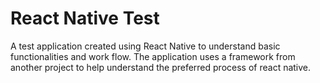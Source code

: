 # React Native Test

A test application created using React Native to understand basic functionalities and work flow.
The application uses a framework from another project to help understand the preferred process of react native. 
